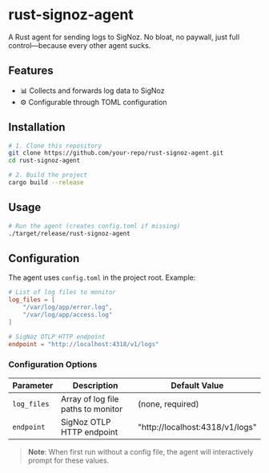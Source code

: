 # rust-signoz-agent

A Rust agent for sending logs to SigNoz.
No bloat, no paywall, just full control—because every other agent sucks.

## Features

- 📊 Collects and forwards log data to SigNoz
- ⚙️ Configurable through TOML configuration

## Installation

```bash
# 1. Clone this repository
git clone https://github.com/your-repo/rust-signoz-agent.git
cd rust-signoz-agent

# 2. Build the project
cargo build --release
```

## Usage

```bash
# Run the agent (creates config.toml if missing)
./target/release/rust-signoz-agent
```

## Configuration

The agent uses `config.toml` in the project root. Example:

```toml
# List of log files to monitor
log_files = [
    "/var/log/app/error.log",
    "/var/log/app/access.log"
]

# SigNoz OTLP HTTP endpoint
endpoint = "http://localhost:4318/v1/logs"
```

### Configuration Options

| Parameter   | Description                                  | Default Value                  |
|-------------|----------------------------------------------|--------------------------------|
| `log_files` | Array of log file paths to monitor           | (none, required)               |
| `endpoint`  | SigNoz OTLP HTTP endpoint                    | "http://localhost:4318/v1/logs" |

> **Note**: When first run without a config file, the agent will interactively prompt for these values.

